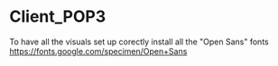 # Client_POP3

 To have all the visuals set up corectly install all the "Open Sans" fonts https://fonts.google.com/specimen/Open+Sans
